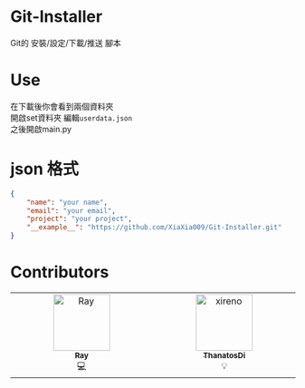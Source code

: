 # Git-Installer
 Git的 安裝/設定/下載/推送 腳本  

# Use
在下載後你會看到兩個資料夾  
開啟set資料夾 編輯`userdata.json`  
之後開啟main.py

# json 格式
```json
{
    "name": "your name",
    "email": "your email",
    "project": "your project",
    "__example__": "https://github.com/XiaXia009/Git-Installer.git"
}
```
# Contributors
<table>
  <tbody>
    <tr>
      <td align="center" valign="top" width="14.28%"><a href="https://github.com/XiaXia009"><img src="https://avatars.githubusercontent.com/u/107758517?v=4" width="100px;" alt="Ray"/><br /><sub><b>Ray</b></sub></a><br /><a title="Code">💻</a></td>
      <td align="center" valign="top" width="14.28%"><a href="https://github.com/xireno"><img src="https://avatars.githubusercontent.com/u/127600180?v=4" width="100px;" alt="xireno"/><br /><sub><b>ThanatosDi</b></sub></a><br /><a title="Idea">💡</a></td>
    </tr>
  </tbody>
</table>
